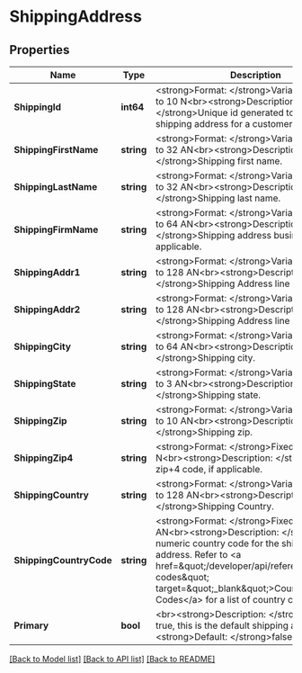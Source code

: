 # ShippingAddress

## Properties
Name | Type | Description | Notes
------------ | ------------- | ------------- | -------------
**ShippingId** | **int64** | &lt;strong&gt;Format: &lt;/strong&gt;Variable length, up to 10 N&lt;br&gt;&lt;strong&gt;Description: &lt;/strong&gt;Unique id generated to identify the shipping address for a customer. | [optional] [default to null]
**ShippingFirstName** | **string** | &lt;strong&gt;Format: &lt;/strong&gt;Variable length, up to 32 AN&lt;br&gt;&lt;strong&gt;Description: &lt;/strong&gt;Shipping first name. | [optional] [default to null]
**ShippingLastName** | **string** | &lt;strong&gt;Format: &lt;/strong&gt;Variable length, up to 32 AN&lt;br&gt;&lt;strong&gt;Description: &lt;/strong&gt;Shipping last name. | [optional] [default to null]
**ShippingFirmName** | **string** | &lt;strong&gt;Format: &lt;/strong&gt;Variable length, up to 64 AN&lt;br&gt;&lt;strong&gt;Description: &lt;/strong&gt;Shipping address business name, if applicable.  | [optional] [default to null]
**ShippingAddr1** | **string** | &lt;strong&gt;Format: &lt;/strong&gt;Variable length, up to 128 AN&lt;br&gt;&lt;strong&gt;Description: &lt;/strong&gt;Shipping Address line item 1. | [optional] [default to null]
**ShippingAddr2** | **string** | &lt;strong&gt;Format: &lt;/strong&gt;Variable length, up to 128 AN&lt;br&gt;&lt;strong&gt;Description: &lt;/strong&gt;Shipping Address line item 2. | [optional] [default to null]
**ShippingCity** | **string** | &lt;strong&gt;Format: &lt;/strong&gt;Variable length, up to 64 AN&lt;br&gt;&lt;strong&gt;Description: &lt;/strong&gt;Shipping city. | [optional] [default to null]
**ShippingState** | **string** | &lt;strong&gt;Format: &lt;/strong&gt;Variable length, up to 3 AN&lt;br&gt;&lt;strong&gt;Description: &lt;/strong&gt;Shipping state. | [optional] [default to null]
**ShippingZip** | **string** | &lt;strong&gt;Format: &lt;/strong&gt;Variable length, up to 10 AN&lt;br&gt;&lt;strong&gt;Description: &lt;/strong&gt;Shipping zip. | [optional] [default to null]
**ShippingZip4** | **string** | &lt;strong&gt;Format: &lt;/strong&gt;Fixed length, 4 N&lt;br&gt;&lt;strong&gt;Description: &lt;/strong&gt;Shipping zip+4 code, if applicable. | [optional] [default to null]
**ShippingCountry** | **string** | &lt;strong&gt;Format: &lt;/strong&gt;Variable length, up to 128 AN&lt;br&gt;&lt;strong&gt;Description: &lt;/strong&gt;Shipping Country. | [optional] [default to null]
**ShippingCountryCode** | **string** | &lt;strong&gt;Format: &lt;/strong&gt;Fixed length, 3 AN&lt;br&gt;&lt;strong&gt;Description: &lt;/strong&gt;ISO numeric country code for the shipping address. Refer to &lt;a href&#x3D;\&quot;/developer/api/reference#country-codes\&quot; target&#x3D;\&quot;_blank\&quot;&gt;Country Codes&lt;/a&gt; for a list of country codes. | [optional] [default to null]
**Primary** | **bool** | &lt;br&gt;&lt;strong&gt;Description: &lt;/strong&gt;If set to true, this is the default shipping address. &lt;br&gt;&lt;strong&gt;Default: &lt;/strong&gt;false | [optional] [default to null]

[[Back to Model list]](../README.md#documentation-for-models) [[Back to API list]](../README.md#documentation-for-api-endpoints) [[Back to README]](../README.md)


